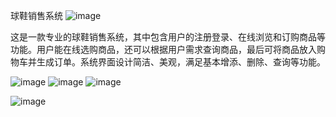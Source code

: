 球鞋销售系统
![image](https://user-images.githubusercontent.com/118668181/203976802-ea57fead-8d49-4dc2-8f37-b7206448090b.png)


这是一款专业的球鞋销售系统，其中包含用户的注册登录、在线浏览和订购商品等功能。用户能在线选购商品，还可以根据用户需求查询商品，最后可将商品放入购物车并生成订单。系统界面设计简洁、美观，满足基本增添、删除、查询等功能。

![image](https://user-images.githubusercontent.com/118668181/203976860-ab0f0e7b-77bb-4437-ada4-099112a48cd1.png)
![image](https://user-images.githubusercontent.com/118668181/203976908-e5ca5ad2-320a-4e75-bac9-f5d5b535e7f0.png)
![image](https://user-images.githubusercontent.com/118668181/203976935-36f09515-b114-430f-bb49-6cf3efb0441f.png)

![image](https://user-images.githubusercontent.com/118668181/203976966-8a436db6-5094-4ef2-98fb-0c1639d491e9.png)
